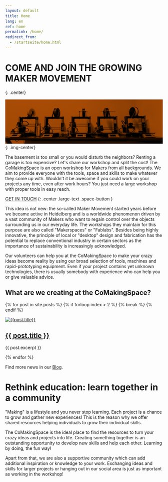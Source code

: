 ```yaml
---
layout: default
title: Home
lang: en
ref: home
permalink: /home/
redirect_from:
  - /startseite/home.html
---
```

 
# COME AND JOIN THE GROWING MAKER MOVEMENT
{: .center}

![Banner](/assets/images/banner.png "Banner"){: .img-center}

The basement is too small or you would disturb the neighbors? Renting a garage is too expensive? Let's share our workshop and split the cost!
The CoMakingSpace is an open workshop for Makers from all backgrounds. We aim to provide everyone with the tools, space and skills to make whatever they come up with.
Wouldn't it be awesome if you could work on your projects any time, even after work hours? You just need a large workshop with proper tools in easy reach.

[GET IN TOUCH](/contact) 
{: .center .large-text .space-button }

This idea is not new: the so-called Maker Movement started years before we became active in Heidelberg and is a worldwide phenomenon driven by a vast community of Makers who want to regain control over the objects surrounding us in our everyday life. The workshops they maintain for this purpose are also called "Makerspaces" or "Fablabs". Besides being highly innovative, the principle of local or "desktop" design and fabrication has the potential to replace conventional industry in certain sectors as the importance of sustainability is increasingly acknowledged.

Our volunteers can help you at the CoMakingSpace to make your crazy ideas become reality by using our broad selection of tools, machines and rapid-prototyping equipment. Even if your project contains yet unknown technologies, there is usually somebody with experience who can help you or give valuable advice.

## What are we creating at the CoMakingSpace?

{% for post in site.posts %}
    {% if forloop.index > 2 %}
      {% break %}
    {% endif %}
  
<div class="{% cycle 'post', 'post' %}">
<div class="post-image">
  <a href="{{ post.url }}"><img src="{{post.image}}" alt="{{post.title}}"></a>
</div>
<div class="post-teaser">
  <div class="post-teaser-title">
    <h2><a href="{{ post.url }}">{{ post.title }}</a></h2>
  </div>
  <div class="post-teaser-content">
  <p>{{ post.excerpt }}</p>
  </div>
</div>
</div>
  
{% endfor %}

Find more news in our [Blog](/news/). 

# Rethink education: learn together in a community
"Making" is a lifestyle and you never stop learning. Each project is a chance to grow and gather new experiences! This is the reason why we offer shared resources helping individuals to grow their individual skills.

The CoMakingSpace is the ideal place to find the resources to turn your crazy ideas and projects into life. Creating something together is an outstanding opportunity to develop new skills and help each other. Learning by doing, the fun way!

Apart from that, we are also a supportive community which can add additional inspiration or knowledge to your work. Exchanging ideas and skills for larger projects or hanging out in our social area is just as important as working in the workshop!
